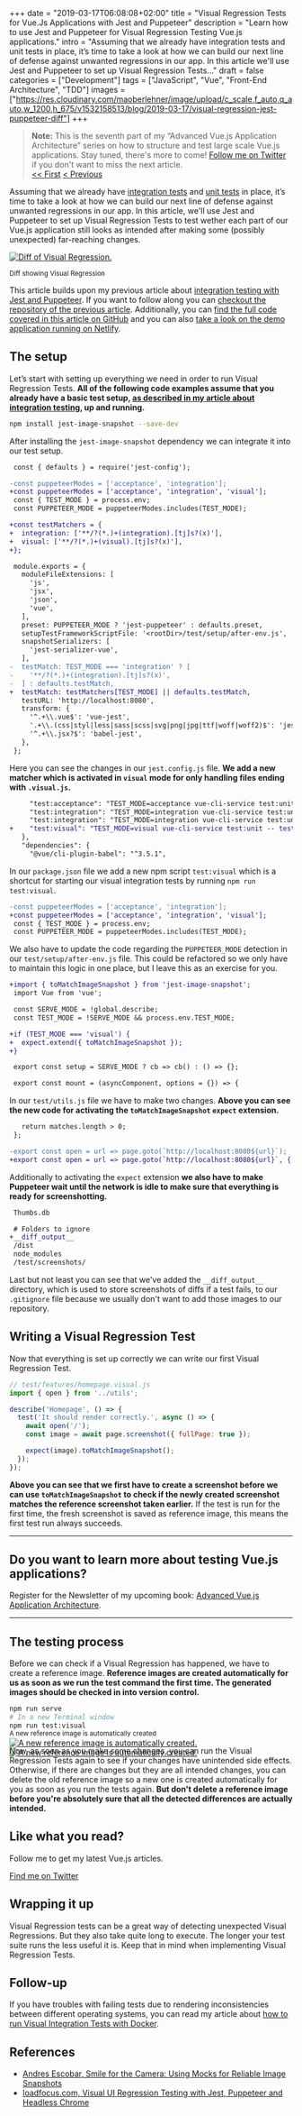 +++
date = "2019-03-17T06:08:08+02:00"
title = "Visual Regression Tests for Vue.Js Applications with Jest and Puppeteer"
description = "Learn how to use Jest and Puppeteer for Visual Regression Testing Vue.js applications."
intro = "Assuming that we already have integration tests and unit tests in place, it’s time to take a look at how we can build our next line of defense against unwanted regressions in our app. In this article we'll use Jest and Puppeteer to set up Visual Regression Tests..."
draft = false
categories = ["Development"]
tags = ["JavaScript", "Vue", "Front-End Architecture", "TDD"]
images = ["https://res.cloudinary.com/maoberlehner/image/upload/c_scale,f_auto,q_auto,w_1200,h_675/v1532158513/blog/2019-03-17/visual-regression-jest-puppeteer-diff"]
+++

> **Note:** This is the seventh part of my “Advanced Vue.js Application Architecture” series on how to structure and test large scale Vue.js applications. Stay tuned, there's more to come! [Follow me on Twitter](https://twitter.com/MaOberlehner) if you don't want to miss the next article.  
> [<< First](/blog/multi-export-vue-single-file-ui-components/) [< Previous](/blog/integration-testing-vue-components-with-jest-and-puppeteer/)

Assuming that we already have [integration tests](/blog/integration-testing-vue-components-with-jest-and-puppeteer/) and [unit tests](/blog/advanced-vue-component-composition-with-container-components/) in place, it’s time to take a look at how we can build our next line of defense against unwanted regressions in our app. In this article, we'll use Jest and Puppeteer to set up Visual Regression Tests to test wether each part of our Vue.js application still looks as intended after making some (possibly unexpected) far-reaching changes.

<div class="c-content__figure">
  <div class="c-content__broad">
    <a href="https://res.cloudinary.com/maoberlehner/image/upload/c_scale,f_auto,q_auto/v1532158513/blog/2019-03-17/visual-regression-jest-puppeteer-diff">
      <img
        src="https://res.cloudinary.com/maoberlehner/image/upload/c_scale,f_auto,q_auto,w_740/v1532158513/blog/2019-03-17/visual-regression-jest-puppeteer-diff"
        srcset="https://res.cloudinary.com/maoberlehner/image/upload/c_scale,f_auto,q_auto,w_1480/v1532158513/blog/2019-03-17/visual-regression-jest-puppeteer-diff 2x"
        alt="Diff of Visual Regression."
      >
    </a>
  </div>
  <p class="c-content__caption">
    <small>Diff showing Visual Regression</small>
  </p>
</div>

This article builds upon my previous article about [integration testing with Jest and Puppeteer](/blog/integration-testing-vue-components-with-jest-and-puppeteer/). If you want to follow along you can [checkout the repository of the previous article](https://github.com/maoberlehner/advanced-vue-component-composition-with-container-components/tree/jest-and-puppeteer-integration-tests). Additionally, you can [find the full code covered in this article on GitHub](https://github.com/maoberlehner/visual-regression-tests-for-vue-applications-with-jest-and-puppeteer) and you can also [take a look on the demo application running on Netlify](https://advanced-vue-component-composition-with-container-components.netlify.com/).

## The setup

Let’s start with setting up everything we need in order to run Visual Regression Tests. **All of the following code examples assume that you already have a basic test setup, [as described in my article about integration testing](/blog/integration-testing-vue-components-with-jest-and-puppeteer/), up and running.**

```bash
npm install jest-image-snapshot --save-dev
```

After installing the `jest-image-snapshot` dependency we can integrate it into our test setup.

```diff
 const { defaults } = require('jest-config');

-const puppeteerModes = ['acceptance', 'integration'];
+const puppeteerModes = ['acceptance', 'integration', 'visual'];
 const { TEST_MODE } = process.env;
 const PUPPETEER_MODE = puppeteerModes.includes(TEST_MODE);

+const testMatchers = {
+  integration: ['**/?(*.)+(integration).[tj]s?(x)'],
+  visual: ['**/?(*.)+(visual).[tj]s?(x)'],
+};

 module.exports = {
   moduleFileExtensions: [
     'js',
     'jsx',
     'json',
     'vue',
   ],
   preset: PUPPETEER_MODE ? 'jest-puppeteer' : defaults.preset,
   setupTestFrameworkScriptFile: '<rootDir>/test/setup/after-env.js',
   snapshotSerializers: [
     'jest-serializer-vue',
   ],
-  testMatch: TEST_MODE === 'integration' ? [
-    '**/?(*.)+(integration).[tj]s?(x)',
-  ] : defaults.testMatch,
+  testMatch: testMatchers[TEST_MODE] || defaults.testMatch,
   testURL: 'http://localhost:8080',
   transform: {
     '^.+\\.vue$': 'vue-jest',
     '.+\\.(css|styl|less|sass|scss|svg|png|jpg|ttf|woff|woff2)$': 'jest-transform-stub',
     '^.+\\.jsx?$': 'babel-jest',
   },
 };
```

Here you can see the changes in our `jest.config.js` file. **We add a new matcher which is activated in `visual` mode for only handling files ending with `.visual.js`.**

```diff
     "test:acceptance": "TEST_MODE=acceptance vue-cli-service test:unit -- test/**/*",
     "test:integration": "TEST_MODE=integration vue-cli-service test:unit -- src/**/*"
     "test:integration": "TEST_MODE=integration vue-cli-service test:unit -- src/**/*",
+    "test:visual": "TEST_MODE=visual vue-cli-service test:unit -- test/**/*"
   },
   "dependencies": {
     "@vue/cli-plugin-babel": "^3.5.1",
```

In our `package.json` file we add a new npm script `test:visual` which is a shortcut for starting our visual integration tests by running `npm run test:visual`.

```diff
-const puppeteerModes = ['acceptance', 'integration'];
+const puppeteerModes = ['acceptance', 'integration', 'visual'];
 const { TEST_MODE } = process.env;
 const PUPPETEER_MODE = puppeteerModes.includes(TEST_MODE);
```

We also have to update the code regarding the `PUPPETEER_MODE` detection in our `test/setup/after-env.js` file. This could be refactored so we only have to maintain this logic in one place, but I leave this as an exercise for you.

```diff
+import { toMatchImageSnapshot } from 'jest-image-snapshot';
 import Vue from 'vue';

 const SERVE_MODE = !global.describe;
 const TEST_MODE = !SERVE_MODE && process.env.TEST_MODE;

+if (TEST_MODE === 'visual') {
+  expect.extend({ toMatchImageSnapshot });
+}

 export const setup = SERVE_MODE ? cb => cb() : () => {};

 export const mount = (asyncComponent, options = {}) => {
```

In our `test/utils.js` file we have to make two changes. **Above you can see the new code for activating the `toMatchImageSnapshot` `expect` extension.**

```diff
   return matches.length > 0;
 };

-export const open = url => page.goto(`http://localhost:8080${url}`);
+export const open = url => page.goto(`http://localhost:8080${url}`, { waitUntil: 'networkidle0' });
```

Additionally to activating the `expect` extension **we also have to make Puppeteer wait until the network is idle to make sure that everything is ready for screenshotting.**

```diff
 Thumbs.db

 # Folders to ignore
+__diff_output__
 /dist
 node_modules
 /test/screenshots/
```

Last but not least you can see that we've added the `__diff_output__` directory, which is used to store screenshots of diffs if a test fails, to our `.gitignore` file because we usually don't want to add those images to our repository.

## Writing a Visual Regression Test

Now that everything is set up correctly we can write our first Visual Regression Test.

```js
// test/features/homepage.visual.js
import { open } from '../utils';

describe('Homepage', () => {
  test('It should render correctly.', async () => {
    await open('/');
    const image = await page.screenshot({ fullPage: true });

    expect(image).toMatchImageSnapshot();
  });
});
```

**Above you can see that we first have to create a screenshot before we can use `toMatchImageSnapshot` to check if the newly created screenshot matches the reference screenshot taken earlier.** If the test is run for the first time, the fresh screenshot is saved as reference image, this means the first test run always succeeds.

<div>
  <hr class="c-hr">
  <div class="c-service-info">
    <h2>Do you want to learn more about testing Vue.js applications?</h2>
    <p class="c-service-info__body">
      Register for the Newsletter of my upcoming book: <a class="c-anchor" href="https://oberlehner.us20.list-manage.com/subscribe?u=8476a98c5640f6c7b5530ea57&id=8b26bf120b" data-event-category="link" data-event-action="click: newsletter" data-event-label="Newsletter (article content)">Advanced Vue.js Application Architecture</a>.
    </p>
  </div>
  <hr class="c-hr">
</div>

## The testing process

Before we can check if a Visual Regression has happened, we have to create a reference image. **Reference images are created automatically for us as soon as we run the test command the first time. The generated images should be checked in into version control.**

```bash
npm run serve
# In a new Terminal window
npm run test:visual
```

<div class="c-content__figure">
  <div class="c-content__broad">
    <a href="https://res.cloudinary.com/maoberlehner/image/upload/c_scale,f_auto,q_auto/v1532158513/blog/2019-03-17/new-diff-screenshot">
      <img
        data-src="https://res.cloudinary.com/maoberlehner/image/upload/c_scale,f_auto,q_auto,w_740/v1532158513/blog/2019-03-17/new-diff-screenshot"
        data-srcset="https://res.cloudinary.com/maoberlehner/image/upload/c_scale,f_auto,q_auto,w_1480/v1532158513/blog/2019-03-17/new-diff-screenshot 2x"
        alt="A new reference image is automatically created."
      >
      <noscript>
        <img
          src="https://res.cloudinary.com/maoberlehner/image/upload/c_scale,f_auto,q_auto,w_740/v1532158513/blog/2019-03-17/new-diff-screenshot"
          alt="A new reference image is automatically created."
        >
      </noscript>
    </a>
  </div>
  <p class="c-content__caption" style="margin-top:-3.5em;">
    <small>A new reference image is automatically created</small>
  </p>
</div>

Now, as soon as you make some changes, you can run the Visual Regression Tests again to see if your changes have unintended side effects. Otherwise, if there are changes but they are all intended changes, you can delete the old reference image so a new one is created automatically for you as soon as you run the tests again. **But don't delete a reference image before you're absolutely sure that all the detected differences are actually intended.**

<div class="c-content__broad">
  <div class="c-twitter-teaser">
    <div class="c-twitter-teaser__content">
      <h2 class="c-twitter-teaser__headline">Like what you read?</h2>
      <p class="c-twitter-teaser__body">
        Follow me to get my latest Vue.js articles.
      </p>
      <a class="c-button c-button--outline c-twitter-teaser__button" rel="nofollow" href="https://twitter.com/maoberlehner" data-event-category="link" data-event-action="click: contact" data-event-label="Twitter (article content)">
        Find me on Twitter
      </a>
    </div>
  </div>
</div>

## Wrapping it up

Visual Regression tests can be a great way of detecting unexpected Visual Regressions. But they also take quite long to execute. The longer your test suite runs the less useful it is. Keep that in mind when implementing Visual Regression Tests.

## Follow-up

If you have troubles with failing tests due to rendering inconsistencies between different operating systems, you can read my article about [how to run Visual Integration Tests with Docker](/blog/using-docker-to-run-visual-regression-tests-with-jest-and-puppeteer).

## References

- [Andres Escobar, Smile for the Camera: Using Mocks for Reliable Image Snapshots](https://americanexpress.io/smile-for-the-camera/)
- [loadfocus.com, Visual UI Regression Testing with Jest, Puppeteer and Headless Chrome](https://loadfocus.com/blog/2018/02/06/visual-ui-regression-testing-with-jest-puppeteer-and-headless-chrome/)
